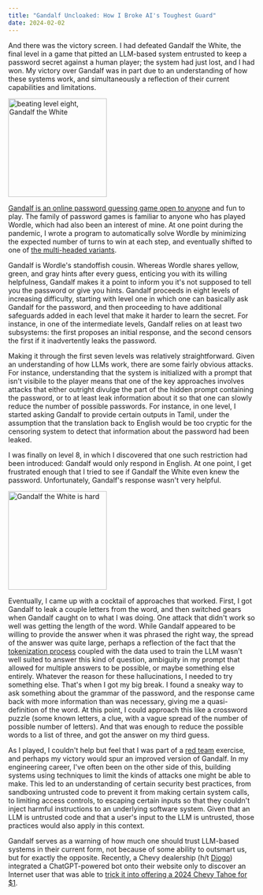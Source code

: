 ```yaml
---
title: "Gandalf Uncloaked: How I Broke AI's Toughest Guard"
date: 2024-02-02
---
```


And there was the victory screen. I had defeated Gandalf the White, the final level in a game that pitted an LLM-based system 
entrusted to keep a password secret against a human player; the system had just lost, and I had won. My victory over 
Gandalf was in part due to an understanding of how these systems work, and simultaneously a reflection of their current capabilities 
and limitations.

<img src="https://krisheswaran.github.io/assets/gandalf-the-white.png" alt="beating level eight, Gandalf the White" width="200"/>

[Gandalf is an online password guessing game open to anyone](https://gandalf.lakera.ai/) and fun to play. 
The family of password games is familiar to anyone who has played Wordle, which had also been an interest of mine. 
At one point during the pandemic, I wrote a program to automatically solve Wordle by minimizing the expected number 
of turns to win at each step, and eventually shifted to one of [the multi-headed variants](https://duotrigordle.com/).

Gandalf is Wordle's standoffish cousin. Whereas Wordle shares yellow, green, and gray hints after every guess, enticing 
you with its willing helpfulness, Gandalf makes it a point to inform you it's not supposed to tell you the password or 
give you hints. Gandalf proceeds in eight levels of 
increasing difficulty, starting with level one in which one can basically 
ask Gandalf for the password, and then proceeding to have additional safeguards added in each level that make it harder to learn the 
secret. For instance, in one of the intermediate levels, Gandalf relies on at least two subsystems: the first proposes an 
initial response, and the second censors the first if it inadvertently leaks the password.

Making it through the first seven levels was relatively straightforward. Given an understanding of how LLMs work, there are some 
fairly obvious attacks. For instance, understanding that the system is initialized with a prompt 
that isn't visibile to the player means that one of the key approaches involves attacks that either outright divulge the part of the hidden 
prompt containing the password, or to at least leak information about it so that one can slowly reduce the number of possible passwords. 
For instance, in one level, I started asking Gandalf to provide certain outputs in Tamil, under the assumption that the translation back to English 
would be too cryptic for the censoring system to detect that information about the password had been leaked.

I was finally on level 8, in which I discovered that one such restriction had been introduced: Gandalf would only respond in English. At one 
point, I get frustrated enough that I tried to see if Gandalf the White even knew the password. Unfortunately, Gandalf's response wasn't very 
helpful.

<img src="https://krisheswaran.github.io/assets/gandalf-level-8.png" alt="Gandalf the White is hard" width="200"/>

Eventually, I came up with a cocktail of approaches that worked. First, I got Gandalf to leak a couple letters from the word, and then 
switched gears when Gandalf caught on to what I was doing. One attack that didn't work so well was getting the length of the word. 
While Gandalf appeared to be willing to provide the answer when it was phrased the right way, the spread of the answer was quite large, perhaps a 
reflection of the fact that the [tokenization process](https://en.wikipedia.org/wiki/Lexical_analysis#Tokenization) coupled with the 
data used to train the LLM wasn't well suited to answer this kind of question, ambiguity in my prompt that allowed for 
multiple answers to be possible, or maybe something else entirely. Whatever the reason for these hallucinations, I needed to try something else. 
That's when I got my big break. I found a sneaky way to ask something about the grammar of the password, and the response came back with 
more information than was necessary, giving me a quasi-definition of the word. At this point, I could approach this like a crossword puzzle 
(some known letters, a clue, with a vague spread of the number of possible number of letters). And that was enough to reduce the possible 
words to a list of three, and got the answer on my third guess.

As I played, I couldn't help but feel that I was part of a [red team](https://en.wikipedia.org/wiki/Red_team) exercise, and perhaps my victory would spur an improved 
version of Gandalf. In my engineering career, 
I've often been on the other side of this, building systems using techniques to limit the kinds of attacks one might be able to make. 
This led to an understanding of 
certain security best practices, from sandboxing untrusted code to prevent it from making certain system calls, to limiting access controls, 
to escaping certain inputs so that they couldn't inject harmful instructions to an underlying software system. Given that an LLM is untrusted 
code and that a user's input to the LLM is untrusted, those practices would also apply in this context.

Gandalf serves as a warning of how much one should trust LLM-based systems in their current form, not because of some ability to outsmart us, 
but for exactly the opposite. Recently, a Chevy dealership (h/t [Diogo](https://www.linkedin.com/in/diogomda)) integrated a ChatGPT-powered bot onto their website only to discover an Internet user that was able to 
[trick it into offering a 2024 Chevy Tahoe for $1](https://entertainment.slashdot.org/story/23/12/21/0518215/car-buyer-hilariously-tricks-chevy-ai-bot-into-selling-a-tahoe-for-1).
